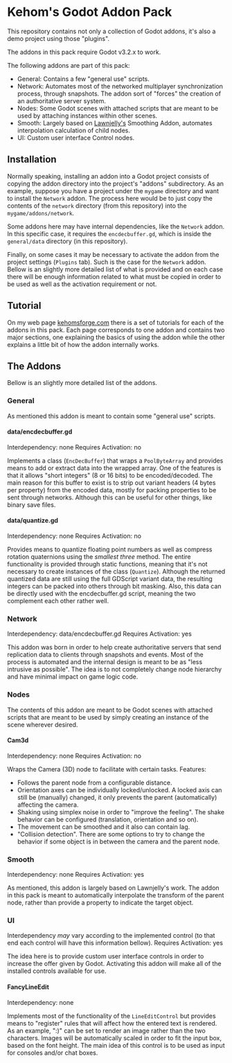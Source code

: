 # Kehom's Godot Addon Pack

This repository contains not only a collection of Godot addons, it's also a demo project using those "plugins".

The addons in this pack require Godot v3.2.x to work.

The following addons are part of this pack:

* General: Contains a few "general use" scripts.
* Network: Automates most of the networked multiplayer synchronization process, through snapshots. The addon sort of "forces" the creation of an authoritative server system.
* Nodes: Some Godot scenes with attached scripts that are meant to be used by attaching instances within other scenes.
* Smooth: Largely based on [Lawnjelly's](https://github.com/lawnjelly/smoothing-addon) Smoothing Addon, automates interpolation calculation of child nodes.
* UI: Custom user interface Control nodes.

## Installation

Normally speaking, installing an addon into a Godot project consists of copying the addon directory into the project's "addons" subdirectory. As an example, suppose you have a project under the `mygame` directory and want to install the `Network` addon. The process here would be to just copy the contents of the `network` directory (from this repository) into the `mygame/addons/network`.

Some addons here may have internal dependencies, like the `Network` addon. In this specific case, it requires the `encdecbuffer.gd`, which is inside the `general/data` directory (in this repository).

Finally, on some cases it may be necessary to activate the addon from the project settings (`Plugins` tab). Such is the case for the `Network` addon. Bellow is an slightly more detailed list of what is provided and on each case there will be enough information related to what must be copied in order to be used as well as the activation requirement or not.

## Tutorial

On my web page [kehomsforge.com](http://kehomsforge.com/tutorials/multi/GodotAddonPack) there is a set of tutorials for each of the addons in this pack. Each page corresponds to one addon and contains two major sections, one explaining the basics of using the addon while the other explains a little bit of how the addon internally works.

## The Addons

Bellow is an slightly more detailed list of the addons.

### General

As mentioned this addon is meant to contain some "general use" scripts.

#### data/encdecbuffer.gd

Interdependency: none
Requires Activation: no

Implements a class (`EncDecBuffer`) that wraps a `PoolByteArray` and provides means to add or extract data into the wrapped array. One of the features is that it allows "short integers" (8 or 16 bits) to be encoded/decoded. The main reason for this buffer to exist is to strip out variant headers (4 bytes per property) from the encoded data, mostly for packing properties to be sent through networks. Although this can be useful for other things, like binary save files.

#### data/quantize.gd

Interdependency: none
Requires Activation: no

Provides means to quantize floating point numbers as well as compress rotation quaternions using the *smallest three* method. The entire functionality is provided through static functions, meaning that it's not necessary to create instances of the class (`Quantize`). Although the returned quantized data are still using the full GDScript variant data, the resulting integers can be packed into others through bit masking. Also, this data can be directly used with the encdecbuffer.gd script, meaning the two complement each other rather well.

### Network

Interdependency: data/encdecbuffer.gd
Requires Activation: yes

This addon was born in order to help create authoritative servers that send replication data to clients through snapshots and events. Most of the process is automated and the internal design is meant to be as "less intrusive as possible". The idea is to not completely change node hierarchy and have minimal impact on game logic code.


### Nodes

The contents of this addon are meant to be Godot scenes with attached scripts that are meant to be used by simply creating an instance of the scene wherever desired.

#### Cam3d

Interdependency: none
Requires Activation: no

Wraps the Camera (3D) node to facilitate with certain tasks. Features:

* Follows the parent node from a configurable distance.
* Orientation axes can be individually locked/unlocked. A locked axis can still be (manually) changed, it only prevents the parent (automatically) affecting the camera.
* Shaking using simplex noise in order to "improve the feeling". The shake behavior can be configured (translation, orientation and so on).
* The movement can be smoothed and it also can contain lag.
* "Collision detection". There are some options to try to change the behavior if some object is in between the camera and the parent node.

### Smooth

Interdependency: none
Requires Activation: yes

As mentioned, this addon is largely based on Lawnjelly's work. The addon in this pack is meant to automatically interpolate the transform of the parent node, rather than provide a property to indicate the target object.

### UI

Interdependency *may* vary according to the implemented control (to that end each control will have this information bellow).
Requires Activation: yes

The idea here is to provide custom user interface controls in order to increase the offer given by Godot. Activating this addon will make all of the installed controls available for use.

#### FancyLineEdit

Interdependency: none

Implements most of the functionality of the `LineEditControl` but provides means to "register" rules that will affect how the entered text is rendered. As an example, ":)" can be set to render an image rather than the two characters. Images will be automatically scaled in order to fit the input box, based on the font height. The main idea of this control is to be used as input for consoles and/or chat boxes.

